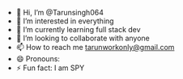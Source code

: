 - 👋 Hi, I’m @Tarunsingh064
- 👀 I’m interested in everything
- 🌱 I’m currently learning full stack dev
- 💞️ I’m looking to collaborate with anyone 
- 📫 How to reach me tarunworkonly@gmail.com
- 😄 Pronouns: 
- ⚡ Fun fact: I am SPY  

<!---
Tarunsingh064/Tarunsingh064 is a ✨ special ✨ repository because its `README.md` (this file) appears on your GitHub profile.
You can click the Preview link to take a look at your changes.
--->
